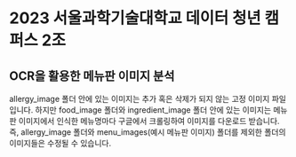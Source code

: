 # 2023 서울과학기술대학교 데이터 청년 캠퍼스 2조

## OCR을 활용한 메뉴판 이미지 분석





allergy_image 폴더 안에 있는 이미지는 추가 혹은 삭제가 되지 않는 고정 이미지 파일입니다.
하지만 food_image 폴더와 ingredient_image 폴더 안에 있는 이미지는 메뉴판 이미지에서 인식한 메뉴명마다 구글에서 크롤링하여 이미지를 다운로드 받습니다.
즉, allergy_image 폴더와 menu_images(예시 메뉴판 이미지) 폴더를 제외한 폴더의 이미지들은 수정될 수 있습니다.
